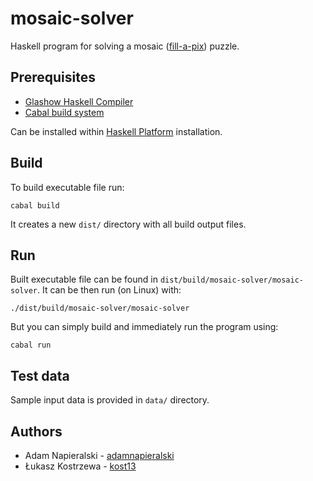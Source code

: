 # mosaic-solver
Haskell program for solving a mosaic ([fill-a-pix](https://www.conceptispuzzles.com/index.aspx?uri=puzzle/fill-a-pix)) puzzle.

## Prerequisites
- [Glashow Haskell Compiler](https://www.haskell.org/ghc/)
- [Cabal build system](https://www.haskell.org/cabal/)

Can be installed within [Haskell Platform](https://www.haskell.org/platform/) installation.

## Build
To build executable file run:
```
cabal build
```
It creates a new `dist/` directory with all build output files.
## Run
Built executable file can be found in `dist/build/mosaic-solver/mosaic-solver`. It can be then run (on Linux) with:
```
./dist/build/mosaic-solver/mosaic-solver
```
But you can simply build and immediately run the program using:
```
cabal run
```

## Test data
Sample input data is provided in `data/` directory.

## Authors
- Adam Napieralski - [adamnapieralski](https://github.com/adamnapieralski)
- Łukasz Kostrzewa - [kost13](https://github.com/kost13)
